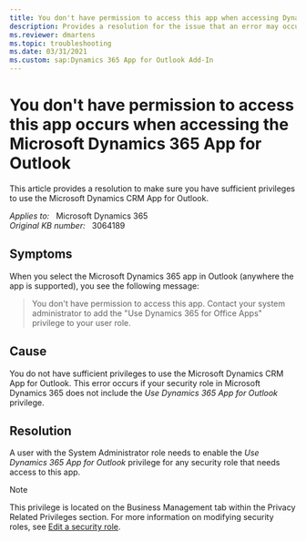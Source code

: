 ```yaml
---
title: You don't have permission to access this app when accessing Dynamics CRM 365 App for Outlook
description: Provides a resolution for the issue that an error may occur when using the Microsoft Dynamics 365 App for Outlook.
ms.reviewer: dmartens
ms.topic: troubleshooting
ms.date: 03/31/2021
ms.custom: sap:Dynamics 365 App for Outlook Add-In
---
```

# You don't have permission to access this app occurs when accessing the Microsoft Dynamics 365 App for Outlook

This article provides a resolution to make sure you have sufficient privileges to use the Microsoft Dynamics CRM App for Outlook.

_Applies to:_ &nbsp; Microsoft Dynamics 365  
_Original KB number:_ &nbsp; 3064189

## Symptoms

When you select the Microsoft Dynamics 365 app in Outlook (anywhere the app is supported), you see the following message:

> You don't have permission to access this app. Contact your system administrator to add the "Use Dynamics 365 for Office Apps" privilege to your user role.

## Cause

You do not have sufficient privileges to use the Microsoft Dynamics CRM App for Outlook. This error occurs if your security role in Microsoft Dynamics 365 does not include the *Use Dynamics 365 App for Outlook* privilege.

## Resolution

A user with the System Administrator role needs to enable the *Use Dynamics 365 App for Outlook* privilege for any security role that needs access to this app.

> [!NOTE]
> This privilege is located on the Business Management tab within the Privacy Related Privileges section. For more information on modifying security roles, see [Edit a security role](/power-platform/admin/create-edit-security-role#edit-a-security-role).
